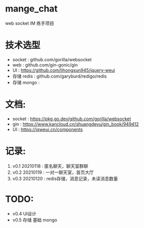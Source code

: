 # mange_chat
 web socket  IM 练手项目

# 技术选型
- socket : github.com/gorilla/websocket
- web : github.com/gin-gonic/gin
- UI : https://github.com/lihongxun945/jquery-weui
- 存储 redis : github.com/garyburd/redigo/redis
- 存储 mongo :

# 文档:
- socket : https://pkg.go.dev/github.com/gorilla/websocket
- gin : https://www.kancloud.cn/shuangdeyu/gin_book/949412
- UI : https://jqweui.cn/components


# 记录:
1. v0.1 20210118 : 匿名聊天，聊天室群聊
2. v0.2 20210119 : 一对一聊天室，首页大厅
3. v0.3 20210120 : redis存储，消息记录，未读消息数量


# TODO:
- v0.4 UI设计
- v0.5 存储 基础 mongo